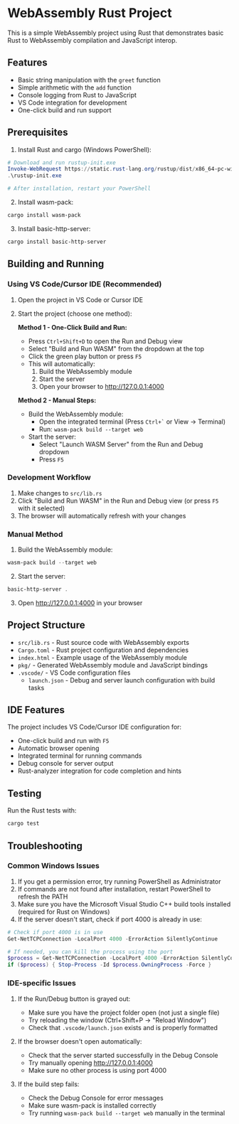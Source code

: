 # WebAssembly Rust Project

This is a simple WebAssembly project using Rust that demonstrates basic Rust to WebAssembly compilation and JavaScript interop.

## Features
- Basic string manipulation with the `greet` function
- Simple arithmetic with the `add` function
- Console logging from Rust to JavaScript
- VS Code integration for development
- One-click build and run support

## Prerequisites

1. Install Rust and cargo (Windows PowerShell):
```powershell
# Download and run rustup-init.exe
Invoke-WebRequest https://static.rust-lang.org/rustup/dist/x86_64-pc-windows-msvc/rustup-init.exe -OutFile rustup-init.exe
.\rustup-init.exe

# After installation, restart your PowerShell
```

2. Install wasm-pack:
```powershell
cargo install wasm-pack
```

3. Install basic-http-server:
```powershell
cargo install basic-http-server
```

## Building and Running

### Using VS Code/Cursor IDE (Recommended)
1. Open the project in VS Code or Cursor IDE
2. Start the project (choose one method):
   
   **Method 1 - One-Click Build and Run:**
   - Press `Ctrl+Shift+D` to open the Run and Debug view
   - Select "Build and Run WASM" from the dropdown at the top
   - Click the green play button or press `F5`
   - This will automatically:
     1. Build the WebAssembly module
     2. Start the server
     3. Open your browser to http://127.0.0.1:4000

   **Method 2 - Manual Steps:**
   - Build the WebAssembly module:
     - Open the integrated terminal (Press `` Ctrl+` `` or View -> Terminal)
     - Run: `wasm-pack build --target web`
   - Start the server:
     - Select "Launch WASM Server" from the Run and Debug dropdown
     - Press `F5`

### Development Workflow
1. Make changes to `src/lib.rs`
2. Click "Build and Run WASM" in the Run and Debug view (or press `F5` with it selected)
3. The browser will automatically refresh with your changes

### Manual Method
1. Build the WebAssembly module:
```powershell
wasm-pack build --target web
```

2. Start the server:
```powershell
basic-http-server .
```

3. Open http://127.0.0.1:4000 in your browser

## Project Structure
- `src/lib.rs` - Rust source code with WebAssembly exports
- `Cargo.toml` - Rust project configuration and dependencies
- `index.html` - Example usage of the WebAssembly module
- `pkg/` - Generated WebAssembly module and JavaScript bindings
- `.vscode/` - VS Code configuration files
  - `launch.json` - Debug and server launch configuration with build tasks

## IDE Features
The project includes VS Code/Cursor IDE configuration for:
- One-click build and run with `F5`
- Automatic browser opening
- Integrated terminal for running commands
- Debug console for server output
- Rust-analyzer integration for code completion and hints

## Testing
Run the Rust tests with:
```powershell
cargo test
```

## Troubleshooting

### Common Windows Issues
1. If you get a permission error, try running PowerShell as Administrator
2. If commands are not found after installation, restart PowerShell to refresh the PATH
3. Make sure you have the Microsoft Visual Studio C++ build tools installed (required for Rust on Windows)
4. If the server doesn't start, check if port 4000 is already in use:
```powershell
# Check if port 4000 is in use
Get-NetTCPConnection -LocalPort 4000 -ErrorAction SilentlyContinue

# If needed, you can kill the process using the port
$process = Get-NetTCPConnection -LocalPort 4000 -ErrorAction SilentlyContinue | Select-Object OwningProcess
if ($process) { Stop-Process -Id $process.OwningProcess -Force }
```

### IDE-specific Issues
1. If the Run/Debug button is grayed out:
   - Make sure you have the project folder open (not just a single file)
   - Try reloading the window (Ctrl+Shift+P -> "Reload Window")
   - Check that `.vscode/launch.json` exists and is properly formatted

2. If the browser doesn't open automatically:
   - Check that the server started successfully in the Debug Console
   - Try manually opening http://127.0.0.1:4000
   - Make sure no other process is using port 4000

3. If the build step fails:
   - Check the Debug Console for error messages
   - Make sure wasm-pack is installed correctly
   - Try running `wasm-pack build --target web` manually in the terminal

